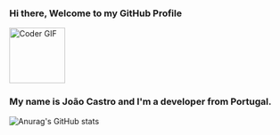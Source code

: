 ### Hi there, Welcome to my GitHub Profile 

<img src="https://media.giphy.com/media/kH1DBkPNyZPOk0BxrM/giphy.gif" alt="Coder GIF" width="100">

### My name is João Castro and I'm a developer from Portugal.
![Anurag's GitHub stats](https://github-readme-stats.vercel.app/api?username=jcastroo&theme=radical&show_icons=true)

<br />

